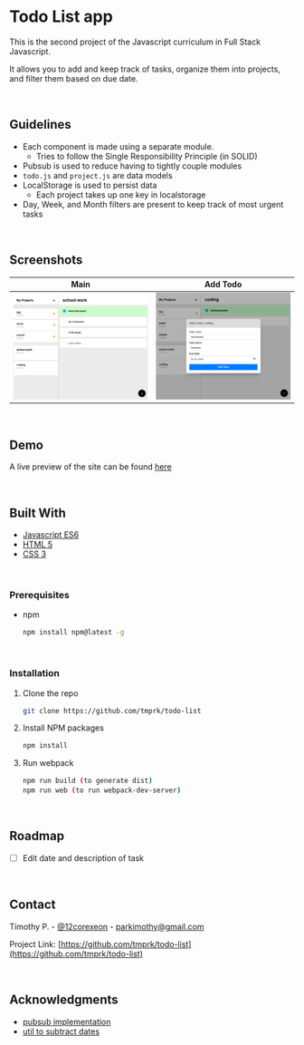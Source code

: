 # Todo List app

This is the second project of the Javascript curriculum in Full Stack Javascript.

It allows you to add and keep track of tasks, organize them into projects, and filter them based on due date.

<br>

## Guidelines

* Each component is made using a separate module.
  * Tries to follow the Single Responsibility Principle (in SOLID)
* Pubsub is used to reduce having to tightly couple modules
* `todo.js` and `project.js` are data models
* LocalStorage is used to persist data
  * Each project takes up one key in localstorage
* Day, Week, and Month filters are present to keep track of most urgent tasks

<br>

## Screenshots
Main             |  Add Todo
:-------------------------:|:-------------------------:
![main](screenshots/main.png)  |  ![modal](screenshots/modal.png)

<br>

## Demo

A live preview of the site can be found [here](https://tmprk.github.io/todo-list/)

<br>

## Built With

* [Javascript ES6]()
* [HTML 5]()
* [CSS 3]()

<br>

### Prerequisites

* npm
  ```sh
  npm install npm@latest -g
  ```

<br>

### Installation

1. Clone the repo
   ```sh
   git clone https://github.com/tmprk/todo-list
   ```
2. Install NPM packages
   ```sh
   npm install
   ```
3. Run webpack
   ```sh
   npm run build (to generate dist)
   npm run web (to run webpack-dev-server)
   ```

<br>

<!-- ROADMAP -->
## Roadmap

- [ ] Edit date and description of task

<br>

<!-- CONTACT -->
## Contact

Timothy P. - [@12corexeon](https://twitter.com/12corexeon) - parkimothy@gmail.com

Project Link: [https://github.com/tmprk/todo-list](https://github.com/tmprk/todo-list)

<br>

<!-- ACKNOWLEDGMENTS -->
## Acknowledgments

* [pubsub implementation](https://github.com/prof3ssorSt3v3/pubsub-demo/)
* [util to subtract dates](https://stackoverflow.com/questions/3224834/get-difference-between-2-dates-in-javascript)
